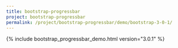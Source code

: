 ```yaml
---
title: bootstrap-progressbar
project: bootstrap-progressbar
permalink: /project/bootstrap-progressbar/demo/bootstrap-3-0-1/
---
```


{% include bootstrap_progressbar_demo.html version="3.0.1" %}
